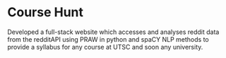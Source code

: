 # Course Hunt
Developed a full-stack website which accesses and analyses reddit data from the redditAPI using PRAW in python and spaCY NLP methods to provide a syllabus for any course at UTSC and soon any university.
